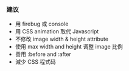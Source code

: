 ### 建议
* 用 firebug 或 console
* 用 CSS animation 取代 Javascript
* 不修改 image width & height attribute
* 使用 max width and height 调整 image 比例
* 善用 :before and :after
* 減少 CSS 程式码
